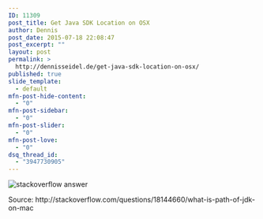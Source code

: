```yaml
---
ID: 11309
post_title: Get Java SDK Location on OSX
author: Dennis
post_date: 2015-07-18 22:08:47
post_excerpt: ""
layout: post
permalink: >
  http://dennisseidel.de/get-java-sdk-location-on-osx/
published: true
slide_template:
  - default
mfn-post-hide-content:
  - "0"
mfn-post-sidebar:
  - "0"
mfn-post-slider:
  - "0"
mfn-post-love:
  - "0"
dsq_thread_id:
  - "3947730905"
---
```

<p><img src="https://lh3.googleusercontent.com/xxnZ8oO6r-sc6e62pkGaIxqtq9fYHPm_Rb38ybz_1V4m=w683-h651-no" alt="stackoverflow answer" /></p>

<p>Source: http://stackoverflow.com/questions/18144660/what-is-path-of-jdk-on-mac</p>